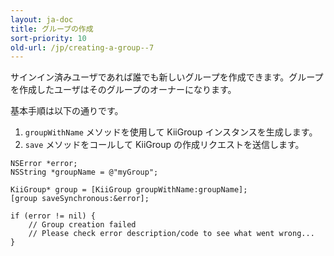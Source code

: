 ```yaml
---
layout: ja-doc
title: グループの作成
sort-priority: 10
old-url: /jp/creating-a-group--7
---
```

サインイン済みユーザであれば誰でも新しいグループを作成できます。グループを作成したユーザはそのグループのオーナーになります。

基本手順は以下の通りです。

1. `groupWithName`  メソッドを使用して KiiGroup インスタンスを生成します。
1. `save`  メソッドをコールして KiiGroup の作成リクエストを送信します。

```objc
NSError *error;
NSString *groupName = @"myGroup";

KiiGroup* group = [KiiGroup groupWithName:groupName];
[group saveSynchronous:&error];

if (error != nil) {
    // Group creation failed
    // Please check error description/code to see what went wrong...
}
```
